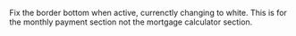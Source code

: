 Fix the border bottom when active, currenctly changing to white. This is for the monthly payment section not the mortgage calculator section.
